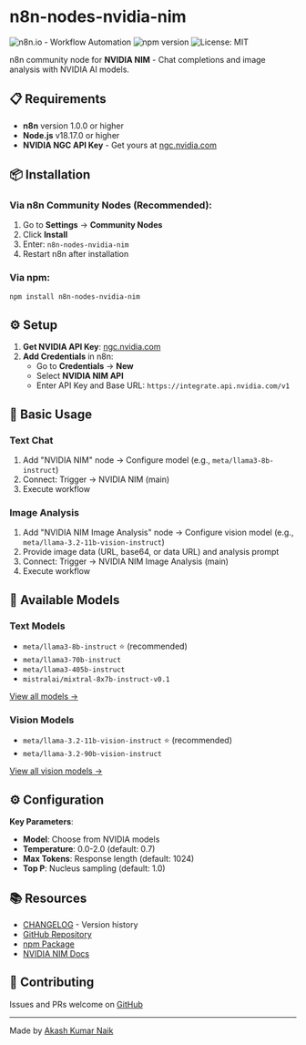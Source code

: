 # n8n-nodes-nvidia-nim

![n8n.io - Workflow Automation](https://img.shields.io/badge/n8n-workflow%20automation-FF6D5A.svg)
![npm version](https://img.shields.io/npm/v/n8n-nodes-nvidia-nim.svg)
![License: MIT](https://img.shields.io/badge/License-MIT-yellow.svg)

n8n community node for **NVIDIA NIM** - Chat completions and image analysis with NVIDIA AI models.

## 📋 Requirements

- **n8n** version 1.0.0 or higher
- **Node.js** v18.17.0 or higher
- **NVIDIA NGC API Key** - Get yours at [ngc.nvidia.com](https://ngc.nvidia.com)

## 📦 Installation

### Via n8n Community Nodes (Recommended):

1. Go to **Settings** → **Community Nodes**
2. Click **Install**
3. Enter: `n8n-nodes-nvidia-nim`
4. Restart n8n after installation

### Via npm:

```bash
npm install n8n-nodes-nvidia-nim
```

## ⚙️ Setup

1. **Get NVIDIA API Key**: [ngc.nvidia.com](https://ngc.nvidia.com)
2. **Add Credentials** in n8n:
   - Go to **Credentials** → **New**
   - Select **NVIDIA NIM API**
   - Enter API Key and Base URL: `https://integrate.api.nvidia.com/v1`

## 🎯 Basic Usage

### Text Chat

1. Add "NVIDIA NIM" node → Configure model (e.g., `meta/llama3-8b-instruct`)
2. Connect: Trigger → NVIDIA NIM (main)
3. Execute workflow

### Image Analysis

1. Add "NVIDIA NIM Image Analysis" node → Configure vision model (e.g., `meta/llama-3.2-11b-vision-instruct`)
2. Provide image data (URL, base64, or data URL) and analysis prompt
3. Connect: Trigger → NVIDIA NIM Image Analysis (main)
4. Execute workflow

## 🤖 Available Models

### Text Models

- `meta/llama3-8b-instruct` ⭐ (recommended)
- `meta/llama3-70b-instruct`
- `meta/llama3-405b-instruct`
- `mistralai/mixtral-8x7b-instruct-v0.1`

[View all models →](https://docs.nvidia.com/nim/)

### Vision Models

- `meta/llama-3.2-11b-vision-instruct` ⭐ (recommended)
- `meta/llama-3.2-90b-vision-instruct`

[View all vision models →](https://docs.nvidia.com/nim/)

## ⚙️ Configuration

**Key Parameters**:
- **Model**: Choose from NVIDIA models
- **Temperature**: 0.0-2.0 (default: 0.7)
- **Max Tokens**: Response length (default: 1024)
- **Top P**: Nucleus sampling (default: 1.0)

## 📚 Resources

- [CHANGELOG](./CHANGELOG.md) - Version history
- [GitHub Repository](https://github.com/Akash9078/n8n-nodes-nvidia-nim)
- [npm Package](https://www.npmjs.com/package/n8n-nodes-nvidia-nim)
- [NVIDIA NIM Docs](https://docs.nvidia.com/nim/)

## 🤝 Contributing

Issues and PRs welcome on [GitHub](https://github.com/Akash9078/n8n-nodes-nvidia-nim)

---

Made by [Akash Kumar Naik](https://github.com/Akash9078)
